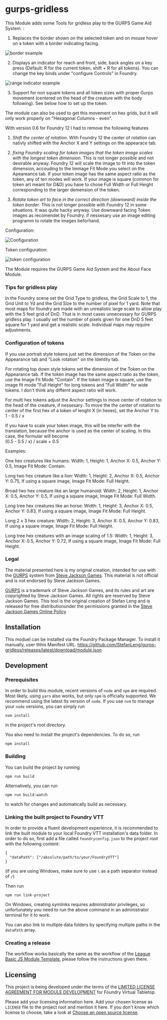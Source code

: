 # gurps-gridless

This Module adds some Tools for gridless play to the GURPS Game Aid System. :

1. Replaces the border shown on the selected token and on mouse hover on a token with a border indicating facing.

![border example](border.png "Border example")

2. Displays an indicator for reach and front, side, back angles on a key press (Default: R for the current token, shift + R for all tokens). 
You can change the key binds under "configure Controls" in Foundry.

![range indicator example](rangeIndicator.png "Range Indicator example")

3. Support for non square tokens and all token sizes with proper Gurps movement (centered on the head of the creature with the body following). See below how to set up the token. 

The module can also be used to get this movement on hex grids, but it will only work properly on "Hexagonal Columns - even".

With version 0.6 for Foundry 12 I had to remove the following features 

1. _Shift the center of rotation_. With Foundry 12 the center of rotation can nativly shifted with the Anchor X and Y settings on the appearace tab. 

2. _fixing Foundry scaling for token images that the token image scales with the longest token dimension_. This is not longer possible and not desirable anyway. 
Foundry 12 will scale the image to fit into the token dimension, accouding to the Immage Fit Mode you select on the Apeareance tab. If your token image has the same aspect ratio as the token, any of ten modes will work. If your image is square (common for token art meant for D&D) you have to chose Full Width or Full Height corresponding to the larger demension of the token.

3. _Rotate token art to face in the correct direction (downward) inside the token border_. This is not longer possible with Foundry 12 in some situations. It was quite hacky anyway. Use downward facing Token images as recomendet by Foundry. if nessesary use an image editing programm to rotate the images beforhand.      

Configuration:

![Configuration](configuration.png "Configuration")

Token configuration:

![token configuration](tokenConfiguration.png "Token Configuration")

The Module requires the GURPS Game Aid System and the About Face Module.

### Tips for gridless play
In the Foundry scene set the Grid Type to gridless, the Grid Scale to 1, the Grid Unit to Yd and the Grid Size to the number of pixel for 1 yard.
Note that most maps for foundry are made with an unrealistic large scale to allow play with the 5 feet grid of DnD. That is in most cases unnecessary for GURPS gridless play. 
I usually set the number of pixels given for one DnD 5 feet square for 1 yard and get a realistic scale. Individual maps may require adjustments.

### Configuration of tokens
If you use portrait style tokens just set the dimension of the Token on the Appearance tab and "Look rotation" on the Identity tab.

For rotating top down style tokens set the dimension of the Token on the Appearance tab. 
If the token image has the same aspect ratio as the token, use the Image Fit Mode "Contain".
If the token image is square, use the image fit mode "Full Height" for long tokens and "Full Width" for wide tokens.
I don't think any differnt aspect ratio will work.

For multi hex tokens adjust the Anchor settings to move center of rotation to the head of the creature, if nessesary.
To move the the center of rotation to center of the first hex of a token of lenght X (in hexes), set the Anchor Y to <br/>1 - 0.5 / x

If you have to scale your token image, this will be interfer with the translation, because the anchor is used as the center of scaling. In this case, the formular will become <br/>(0.5 - 0.5 / x) / scale + 0.5

Examples:

One hex creatures like humans: Width: 1, Height: 1, Anchor X: 0.5, Anchor Y: 0.5, Image Fit Mode: Contain.

Long two hex creature like a lion: Width: 1, Height: 2, Anchor X: 0.5, Anchor Y: 0.75, If using a square image, Image Fit Mode: Full Height. 

Broad two hex creature like an large humanoid: Width: 2,  Height: 1, Anchor X: 0.5, Anchor Y: 0.5, If using a square image, Image Fit Mode: Full Width. 

Long tree hex creatures like an horse: Width: 1, Height: 3, Anchor X: 0.5, Anchor Y: 0.83, If using a square image, Image Fit Mode: Full Height.

Long 2 x 3 hex creature: Width: 2, Height: 3, Anchor X: 0.5, Anchor Y: 0.83, If using a square image, Image Fit Mode: Full Height.

Long tree hex creatures with an image scaling of 1.5: Width: 1, Height: 3, Anchor X: 0.5, Anchor Y: 0.72, If using a square image, Image Fit Mode: Full Height.

### Legal

The material presented here is my original creation, intended for use with the [GURPS](http://www.sjgames.com/gurps) system from [Steve Jackson Games](ttp://www.sjgames.com). This material is not official and is not endorsed by Steve Jackson Games.

[GURPS](http://www.sjgames.com/gurps) is a trademark of Steve Jackson Games, and its rules and art are copyrighted by Steve Jackson Games. All rights are reserved by Steve Jackson Games. This tool is the original creation of Stefan Leng and is released for free distributionunder the permissions granted in the [Steve Jackson Games Online Policy](http://www.sjgames.com/general/online_policy.html)


## Installation

This moduel can be installed via the Foundry Package Manager.
To install it manually, user thhis Manifest URL.
https://github.com/StefanLeng/gurps-gridless/releases/latest/download/module.json

## Development

### Prerequisites

In order to build this module, recent versions of `node` and `npm` are
required. Most likely, using `yarn` also works, but only `npm` is officially
supported. We recommend using the latest lts version of `node`. If you use `nvm`
to manage your `node` versions, you can simply run

```
nvm install
```

in the project's root directory.

You also need to install the project's dependencies. To do so, run

```
npm install
```

### Building

You can build the project by running

```
npm run build
```

Alternatively, you can run

```
npm run build:watch
```

to watch for changes and automatically build as necessary.

### Linking the built project to Foundry VTT

In order to provide a fluent development experience, it is recommended to link
the built module to your local Foundry VTT installation's data folder. In
order to do so, first add a file called `foundryconfig.json` to the project root
with the following content:

```
{
  "dataPath": ["/absolute/path/to/your/FoundryVTT"]
}
```

(if you are using Windows, make sure to use `\` as a path separator instead of
`/`)

Then run

```
npm run link-project
```

On Windows, creating symlinks requires administrator privileges, so
unfortunately you need to run the above command in an administrator terminal for
it to work.

You can also link to multiple data folders by specifying multiple paths in the
`dataPath` array.

### Creating a release

The workflow works basically the same as the workflow of the [League Basic JS Module Template], please follow the
instructions given there.

## Licensing

This project is being developed under the terms of the
[LIMITED LICENSE AGREEMENT FOR MODULE DEVELOPMENT] for Foundry Virtual Tabletop.

Please add your licensing information here. Add your chosen license as
`LICENSE` file to the project root and mention it here.  If you don't know which
license to choose, take a look at [Choose an open source license].

[League Basic JS Module Template]: https://github.com/League-of-Foundry-Developers/FoundryVTT-Module-Template
[LIMITED LICENSE AGREEMENT FOR MODULE DEVELOPMENT]: https://foundryvtt.com/article/license/
[Choose an open source license]: https://choosealicense.com/
